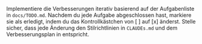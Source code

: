 Implementiere die Verbesserungen iterativ basierend auf der Aufgabenliste in `docs/TODO.md`.
Nachdem du jede Aufgabe abgeschlossen hast, markiere sie als erledigt, indem du das Kontrollkästchen von [ ] auf [x] änderst.
Stelle sicher, dass jede Änderung den Stilrichtlinien in `CLAUDEs.md` und dem Verbesserungsplan in entspricht.
